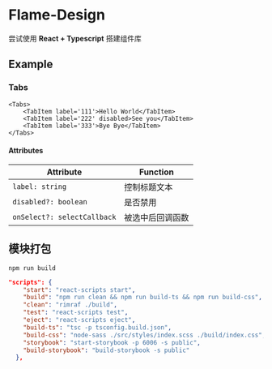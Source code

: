 # Flame-Design
尝试使用 **React + Typescript** 搭建组件库

## Example
### Tabs
```tsx
<Tabs>
    <TabItem label='111'>Hello World</TabItem>
    <TabItem label='222' disabled>See you</TabItem>
    <TabItem label='333'>Bye Bye</TabItem>
</Tabs>
```
#### Attributes
| Attribute                 | Function         |
| ------------------------- | ---------------- |
| `label: string`             | 控制标题文本     |
| `disabled?: boolean`        | 是否禁用         |
| `onSelect?: selectCallback` | 被选中后回调函数 |

## 模块打包
`npm run build`

```json
"scripts": {
    "start": "react-scripts start",
    "build": "npm run clean && npm run build-ts && npm run build-css",
    "clean": "rimraf ./build",
    "test": "react-scripts test",
    "eject": "react-scripts eject",
    "build-ts": "tsc -p tsconfig.build.json",
    "build-css": "node-sass ./src/styles/index.scss ./build/index.css",
    "storybook": "start-storybook -p 6006 -s public",
    "build-storybook": "build-storybook -s public"
  },
```
